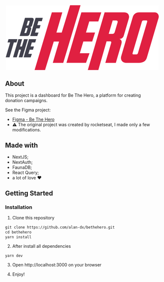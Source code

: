 <h4 align="center">
  <img src="./public/images/logo.svg"/><br>
</h4>

## About
This project is a dashboard for Be The Hero, a platform for creating donation campaigns.

See the Figma project:
  - [Figma - Be The Hero](https://www.figma.com/file/5qy7JGoFLERDZkge8xp2Ic/Be-The-Hero-OmniStack-11-Copy?node-id=0%3A1)
  - :warning: The original project was created by rocketseat, I made only a few modifications.

## Made with
  - NextJS;
  - NextAuth;
  - FaunaDB;
  - React Query;
  - a lot of love :heart:
  
## Getting Started
### Installation
  1. Clone this repository
  ```
  git clone https://github.com/alan-dx/bethehero.git
  cd bethehero
  yarn install
  ```

  2. After install all dependencies
  ```
  yarn dev
  ```

  3. Open http://localhost:3000 on your browser
  
  4. Enjoy!